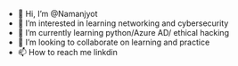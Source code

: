 - 👋 Hi, I’m @Namanjyot
- 👀 I’m interested in learning networking and cybersecurity
- 🌱 I’m currently learning python/Azure AD/ ethical hacking
- 💞️ I’m looking to collaborate on learning and practice
- 📫 How to reach me linkdin

<!---
Namanjyot/Namanjyot is a ✨ special ✨ repository because its `README.md` (this file) appears on your GitHub profile.
You can click the Preview link to take a look at your changes.
--->
